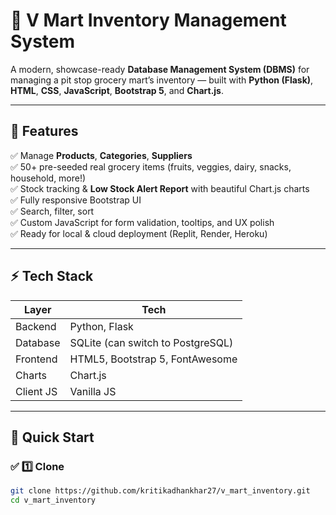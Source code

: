 # 🏪 V Mart Inventory Management System

A modern, showcase-ready **Database Management System (DBMS)** for managing a pit stop grocery mart’s inventory — built with **Python (Flask)**, **HTML**, **CSS**, **JavaScript**, **Bootstrap 5**, and **Chart.js**.

---

## 🎯 **Features**

✅ Manage **Products**, **Categories**, **Suppliers**  
✅ 50+ pre-seeded real grocery items (fruits, veggies, dairy, snacks, household, more!)  
✅ Stock tracking & **Low Stock Alert Report** with beautiful Chart.js charts  
✅ Fully responsive Bootstrap UI  
✅ Search, filter, sort  
✅ Custom JavaScript for form validation, tooltips, and UX polish  
✅ Ready for local & cloud deployment (Replit, Render, Heroku)

---

## ⚡ **Tech Stack**

| Layer | Tech |
|-------|------|
| Backend | Python, Flask |
| Database | SQLite (can switch to PostgreSQL) |
| Frontend | HTML5, Bootstrap 5, FontAwesome |
| Charts | Chart.js |
| Client JS | Vanilla JS |

---

## 🚀 **Quick Start**

### ✅ **1️⃣ Clone**

```bash
git clone https://github.com/kritikadhankhar27/v_mart_inventory.git
cd v_mart_inventory
